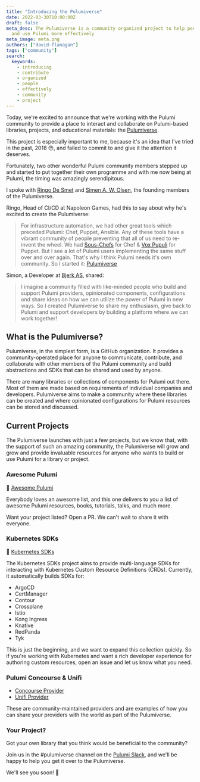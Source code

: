 ```yaml
---
title: "Introducing the Pulumiverse"
date: 2022-03-30T10:00:00Z
draft: false
meta_desc: The Pulumiverse is a community organized project to help people contribute
  and use Pulumi more effectively
meta_image: meta.png
authors: ["david-flanagan"]
tags: ["community"]
search:
  keywords:
    - introducing
    - contribute
    - organized
    - people
    - effectively
    - community
    - project
---
```


Today, we're excited to announce that we're working with the Pulumi community to provide a place to interact and collaborate on Pulumi-based libraries, projects, and educational materials: the [Pulumiverse](https://github.com/pulumiverse).

<!--more-->

This project is especially important to me, because it's an idea that I've tried in the past, 2018 😯, and failed to commit to and give it the attention it deserves.

Fortunately, two other wonderful Pulumi community members stepped up and started to put together their own programme and with me now being at Pulumi, the timing was amazingly serendipitous.

I spoke with [Ringo De Smet](https://twitter.com/ringods) and [Simen A. W. Olsen](https://twitter.com/cobrazo), the founding members of the Pulumiverse.

Ringo, Head of CI/CD at Napoleon Games, had this to say about why he's excited to create the Pulumiverse:

> For infrastructure automation, we had other great tools which preceded Pulumi: Chef, Puppet, Ansible. Any of these tools have a vibrant community of people preventing that all of us need to re-invent the wheel. We had [Sous-Chefs](https://sous-chefs.org) for Chef & [Vox Pupuli](https://voxpupuli.org) for Puppet. But I see a lot of Pulumi users implementing the same stuff over and over again. That's why I think Pulumi needs it's own community. So I started it: [Pulumiverse](https://github.com/pulumiverse)

Simon, a Developer at [Bjerk AS](https://github.com/bjerkio), shared:

> I imagine a community filled with like-minded people who build and support Pulumi providers, opinionated components, configurations and share ideas on how we can utilize the power of Pulumi in new ways. So I created Pulumiverse to share my enthusiasm, give back to Pulumi and support developers by building a platform where we can work together!

## What is the Pulumiverse?

Pulumiverse, in the simplest form, is a GitHub organization. It provides a community-operated place for anyone to communicate, contribute, and collaborate with other members of the Pulumi community and build abstractions and SDKs that can be shared and used by anyone.

There are many libraries or collections of components for Pulumi out there. Most of them are made based on requirements of individual companies and developers. Pulumiverse aims to make a community where these libraries can be created and where opinionated configurations for Pulumi resources can be stored and discussed.

## Current Projects

The Pulumiverse launches with just a few projects, but we know that, with the support of such an amazing community, the Pulumiverse will grow and grow and provide invaluable resources for anyone who wants to build or use Pulumi for a library or project.

### Awesome Pulumi

🐙 [Awesome Pulumi](https://github.com/pulumiverse/awesome-pulumi)

Everybody loves an awesome list, and this one delivers to you a list of awesome Pulumi resources, books, tutorials, talks, and much more.

Want your project listed? Open a PR. We can't wait to share it with everyone.

### Kubernetes SDKs

🐙 [Kubernetes SDKs](https://github.com/pulumiverse/kubernetes-sdks)

The Kubernetes SDKs project aims to provide multi-language SDKs for interacting with Kubernetes Custom Resource Definitions (CRDs). Currently, it automatically builds SDKs for:

- ArgoCD
- CertManager
- Contour
- Crossplane
- Istio
- Kong Ingress
- Knative
- RedPanda
- Tyk

This is just the beginning, and we want to expand this collection quickly. So if you're working with Kubernetes and want a rich developer experience for authoring custom resources, open an issue and let us know what you need.

### Pulumi Concourse & Unifi

- [Concourse Provider](https://github.com/pulumiverse/pulumi-concourse)
- [Unifi Provider](https://github.com/pulumiverse/pulumi-unifi)

These are community-maintained providers and are examples of how you can share your providers with the world as part of the Pulumiverse.

### Your Project?

Got your own library that you think would be beneficial to the community?

Join us in the #pulumiverse channel on the [Pulumi Slack](https://pulumi.slack.com), and we'll be happy to help you get it over to the Pulumiverse.

We'll see you soon! 👋
